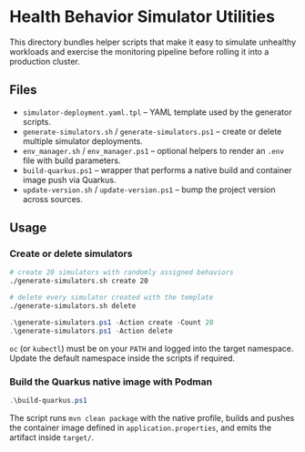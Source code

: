 # Health Behavior Simulator Utilities

This directory bundles helper scripts that make it easy to simulate unhealthy workloads and exercise the monitoring pipeline before rolling it into a production cluster.

## Files
- `simulator-deployment.yaml.tpl` – YAML template used by the generator scripts.
- `generate-simulators.sh` / `generate-simulators.ps1` – create or delete multiple simulator deployments.
- `env_manager.sh` / `env_manager.ps1` – optional helpers to render an `.env` file with build parameters.
- `build-quarkus.ps1` – wrapper that performs a native build and container image push via Quarkus.
- `update-version.sh` / `update-version.ps1` – bump the project version across sources.

## Usage
### Create or delete simulators
```bash
# create 20 simulators with randomly assigned behaviors
./generate-simulators.sh create 20

# delete every simulator created with the template
./generate-simulators.sh delete
```

```powershell
.\generate-simulators.ps1 -Action create -Count 20
.\generate-simulators.ps1 -Action delete
```

`oc` (or `kubectl`) must be on your `PATH` and logged into the target namespace. Update the default namespace inside the scripts if required.

### Build the Quarkus native image with Podman
```powershell
.\build-quarkus.ps1
```

The script runs `mvn clean package` with the native profile, builds and pushes the container image defined in `application.properties`, and emits the artifact inside `target/`.
